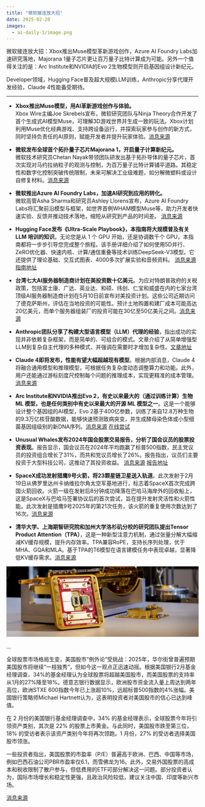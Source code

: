 ```yaml
---
title: "微软接连放大招"
date: 2025-02-20
images:
  - ai-daily-1/image.png
---
```


微软接连放大招：Xbox推出Muse模型革新游戏创作，Azure AI Foundry Labs加速研究落地，Majorana 1量子芯片更让百万量子比特计算成为可能。另外一个值得关注的是：Arc Institute和NVIDIA的Evo 2生物模型则开启基因组设计新纪元。

Developer领域，Hugging Face普及超大规模LLM训练，Anthropic分享代理开发经验，Claude 4性能备受期待。

---

+ **Xbox推出Muse模型，用AI革新游戏创作与体验。**  
Xbox Wire主编Joe Skrebels宣布，微软研究团队与Ninja Theory合作开发了首个生成式AI模型Muse，可理解3D游戏世界并生成一致的玩法。Xbox计划利用Muse优化经典游戏、支持跨设备运行，并探索玩家参与创作的新方式，同时坚持负责任的AI原则，赋能开发者并提升玩家体验。[消息来源](https://news.xbox.com/en-us/2025/02/19/muse-ai-xbox-empowering-creators-and-players/)

+ **微软发布全球首个拓扑量子芯片Majorana 1，开启量子计算新纪元。**  
微软技术研究员Chetan Nayak带领团队研发出基于拓扑导体的量子芯片，首次实现对马约拉纳粒子的观测与控制，为百万量子比特计算铺平道路。其稳定性和数字化控制突破传统限制，未来可解决工业级难题，如分解微塑料或设计自修复材料。[消息来源](https://news.microsoft.com/source/features/ai/microsofts-majorana-1-chip-carves-new-path-for-quantum-computing/)


+ **微软推出Azure AI Foundry Labs，加速AI研究到应用的转化。**  
微软高管Asha Sharma和研究员Ashley Llorens宣布，Azure AI Foundry Labs将汇聚前沿模型与框架，如世界首例WHAM模型Muse等，助力开发者快速实验、反馈并推动技术落地，缩短从研究到产品的时间差。 [消息来源](https://azure.microsoft.com/en-us/blog/introducing-azure-ai-foundry-labs-a-hub-for-the-latest-ai-research-and-experiments-at-microsoft/)


+ **Hugging Face发布《Ultra-Scale Playbook》，本指南将大规模普及有关 LLM 培训的知识**。无论您是从 1 个 GPU 开始，还是协调数千个 GPU，本指南都将一步步引导您完成整个旅程。该手册详细介绍了如何使用5D并行、ZeRO优化器、快速内核、计算/通信重叠等技术训练DeepSeek-V3模型。它还提供了理论基础、交互式图表、4000多次扩展实验和音频资料。 [消息来源](https://x.com/lvwerra/status/1892272996607283230) [指南地址](https://huggingface.co/spaces/nanotron/ultrascale-playbook)

+ **台湾七大AI服务器制造商计划在美投资数十亿美元**。为应对特朗普政府的关税政策，包括富士康、广达、英业达、和硕、纬创、仁宝和威盛在内的七家台湾顶级AI服务器制造商计划在5月10日前宣布对美投资计划。这些公司近期访问了德克萨斯州，评估在当地投资的可能性。预计土地购置和建厂成本可能高达20亿美元，而单个服务器组装厂的投资可能在30亿至50亿美元之间。[消息来源](https://www.worldjournal.com/wj/story/121208/8557132?zh-cn)

+ **Anthropic团队分享了构建大型语言模型（LLM）代理的经验**，指出成功的实现并非依赖复杂框架，而是简单的、可组合的模式。文章介绍了从简单增强型LLM到复杂自主代理的多种模式，并强调在需要时才增加复杂性。[文章地址](https://www.anthropic.com/research/building-effective-agents)

+ **Claude 4即将发布，性能有望大幅超越现有模型**。根据内部消息，Claude 4将融合通用模型和推理模型，可根据任务复杂度动态调整算力和功能。此外，用户还能通过游标刻度尺控制每个问题的推理成本，实现更精准的成本管理。[消息来源](https://x.com/IntuitMachine/status/1890891155232989214)

+ **Arc Institute和NVIDIA推出Evo 2，有史以来最大的（通过训练计算）生物 ML 模型，也是任何类别中有史以来最大的开源 ML 模型之一**。这是一个能够设计整个基因组的AI模型，Evo 2基于400亿参数，训练了来自12.8万种生物的9.3万亿核苷酸数据，能够快速预测致病突变，并生成酵母染色体或小型细菌基因组级别的新DNA序列。[消息来源](https://x.com/NikoMcCarty/status/1892244590532649382) [在线尝试](https://arcinstitute.org/tools/evo/evo-designer)

+ **Unusual Whales发布2024年国会股票交易报告，分析了国会议员的股票投资表现**。报告显示，国会议员在2024年平均跑赢了标普500指数，民主党议员的投资组合增长了31%，而共和党议员增长了26%。报告指出，议员们主要投资于大型科技公司，这推动了其投资收益。 [消息来源](https://x.com/unusual_whales/status/1876668287398068464) [报告地址](https://unusualwhales.com/congress-trading-report-2024#google_vignette)

+ **SpaceX成功发射猎鹰9号火箭，将23颗星链卫星送入轨道**。此次发射于2月19日从佛罗里达州卡纳维拉尔角太空军基地进行，标志着SpaceX首次完成跨国火箭回收。火箭一级在发射后8分钟成功降落在巴哈马海岸外的回收船上，这是SpaceX与巴哈马签署协议后的首次尝试，旨在提升发射灵活性和火箭性能。此次发射是猎鹰9号2025年的第21次任务，该火箭的重复使用次数达到了16次。[消息来源](https://x.com/SpaceX/status/1891986937839484977)

+ **清华大学、上海期智研究院和加州大学洛杉矶分校的研究团队提出Tensor Product Attention（TPA）**，这是一种新型注意力机制，通过张量分解大幅缩减KV缓存规模，提升内存效率。TPA兼容RoPE，支持长序列处理，优于MHA、GQA和MLA。基于TPA的T6模型在语言建模任务中表现卓越，显著降低KV缓存需求。[消息来源](https://x.com/QuanquanGu/status/1880017915531128872)

![alt text](image.png)


...


全球股票市场格局生变，美国股市“例外论”受挑战：2025年，华尔街曾普遍预期美国股市将继续“一枝独秀”，但如今这一观点正迅速动摇。根据美国银行2月基金经理调查，34%的基金经理认为全球股票将超越美国股市，而美国股票的支持率从1月的27%降至18%。德意志银行数据显示，欧洲股市资金流入量上周达到两年高位，欧洲STXE 600指数今年已上涨超10%，远超标普500指数的4%涨幅。美国银行策略师Michael Hartnett认为，这表明投资者对美国股市的信心已达到峰值。

在 2 月份的美国银行基金经理调查中，34% 的基金经理表示，全球股票今年将引领资产类别，其次是 22% 的股票上市黄金。与此同时，美国股市跌至第三位，18% 的受访者表示该资产类别今年将再次领跑。1 月份，27% 的受访者选择美国股市领涨。

一些投资者指出，美国股票的市盈率（P/E）普遍高于欧洲、巴西、中国等市场，例如巴西石油公司PBR市盈率仅6.1，而雪佛龙为16。此外，交易外国股票的高成本和税收限制了散户参与，但低费用的ETF可部分解决这一问题。部分投资者认为，国际市场增长和稳定性更强，且政治风险较低，建议关注中国、印度等新兴市场。  

[消息来源](https://www.reddit.com/r/stocks/comments/1it83i4/investors_arent_just_buying_us_stocks_anymore/)




